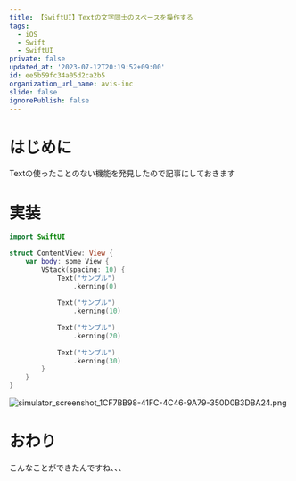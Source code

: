 ```yaml
---
title: 【SwiftUI】Textの文字同士のスペースを操作する
tags:
  - iOS
  - Swift
  - SwiftUI
private: false
updated_at: '2023-07-12T20:19:52+09:00'
id: ee5b59fc34a05d2ca2b5
organization_url_name: avis-inc
slide: false
ignorePublish: false
---
```

# はじめに
Textの使ったことのない機能を発見したので記事にしておきます

# 実装
```swift
import SwiftUI

struct ContentView: View {
    var body: some View {
        VStack(spacing: 10) {
            Text("サンプル")
                .kerning(0)
            
            Text("サンプル")
                .kerning(10)
            
            Text("サンプル")
                .kerning(20)
            
            Text("サンプル")
                .kerning(30)
        }
    }
}
```

![simulator_screenshot_1CF7BB98-41FC-4C46-9A79-350D0B3DBA24.png](https://qiita-image-store.s3.ap-northeast-1.amazonaws.com/0/1745371/e79be9b5-5f3c-2d3a-d5f6-a391f1e2766e.png)

# おわり
こんなことができたんですね、、、
